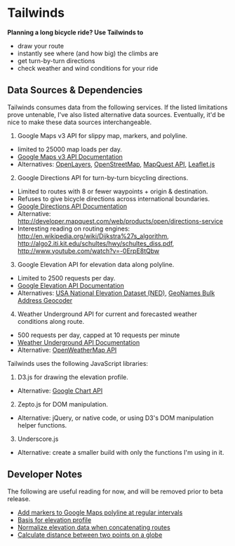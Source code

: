 Tailwinds
=======

<b>Planning a long bicycle ride? Use Tailwinds to</b>

* draw your route
* instantly see where (and how big) the climbs are
* get turn-by-turn directions
* check weather and wind conditions for your ride


Data Sources & Dependencies
----------------------------

Tailwinds consumes data from the following services.
If the listed limitations prove untenable, I've also listed alternative data sources.
Eventually, it'd be nice to make these data sources interchangeable.

1. Google Maps v3 API for slippy map, markers, and polyline.
  * limited to 25000 map loads per day.
  * [Google Maps v3 API Documentation](https://developers.google.com/maps/documentation/javascript/)
  * Alternatives: [OpenLayers](http://openlayers.org/), [OpenStreetMap](http://switch2osm.org/), [MapQuest API](http://developer.mapquest.com/), [Leaflet.js](http://leafletjs.com/)

2. Google Directions API for turn-by-turn bicycling directions.
  * Limited to routes with 8 or fewer waypoints + origin & destination.
  * Refuses to give bicycle directions across international boundaries.
  * [Google Directions API Documentation](https://developers.google.com/maps/documentation/directions/)
  * Alternative: http://developer.mapquest.com/web/products/open/directions-service
  * Interesting reading on routing engines: http://en.wikipedia.org/wiki/Dijkstra%27s_algorithm, http://algo2.iti.kit.edu/schultes/hwy/schultes_diss.pdf, http://www.youtube.com/watch?v=-0ErpE8tQbw

3. Google Elevation API for elevation data along polyline.
  * Limited to 2500 requests per day.
  * [Google Elevation API Documentation](https://developers.google.com/maps/documentation/elevation/)
  * Alternatives: [USA National Elevation Dataset (NED)](http://gisdata.usgs.gov/bulk.php), [GeoNames Bulk Address Geocoder](http://www.geonames.org/export/)

4. Weather Underground API for current and forecasted weather conditions along route.
  * 500 requests per day, capped at 10 requests per minute
  * [Weather Underground API Documentation](http://www.wunderground.com/weather/api/)
  * Alternative: [OpenWeatherMap API](http://openweathermap.org/API)

Tailwinds uses the following JavaScript libraries:

1. D3.js for drawing the elevation profile.
  * Alternative: [Google Chart API](https://developers.google.com/chart/)

2. Zepto.js for DOM manipulation.
  * Alternative: jQuery, or native code, or using D3's DOM manipulation helper functions.

3. Underscore.js
  * Alternative: create a smaller build with only the functions I'm using in it.


Developer Notes
---------------

The following are useful reading for now, and will be removed prior to beta release.

* [Add markers to Google Maps polyline at regular intervals](http://stackoverflow.com/questions/2698112/how-to-add-markers-on-google-maps-polylines-based-on-distance-along-the-line)
* [Basis for elevation profile](http://bl.ocks.org/mbostock/3883195)
* [Normalize elevation data when concatenating routes](http://bl.ocks.org/mbostock/1667367)
* [Calculate distance between two points on a globe](http://stackoverflow.com/questions/1502590/calculate-distance-between-two-points-in-google-maps-v3)
